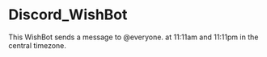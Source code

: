 # Discord_WishBot

This WishBot sends a message to @everyone. at 11:11am and 11:11pm in the central timezone.
